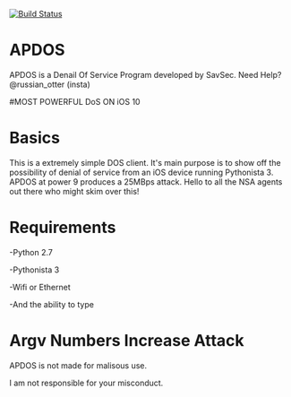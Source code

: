 [![Build Status](https://travis-ci.org/RussianOtter/APDOS.svg?branch=master)](https://travis-ci.org/RussianOtter/APDOS)

# APDOS
APDOS is a Denail Of Service Program developed by SavSec. Need Help? @russian_otter (insta)

#MOST POWERFUL DoS ON iOS 10

# Basics
This is a extremely simple DOS client.
It's main purpose is to show off the possibility
of denial of service from an iOS device running
Pythonista 3. APDOS at power 9 produces a 25MBps attack.
Hello to all the NSA agents out there who might skim over this!

# Requirements

-Python 2.7

-Pythonista 3

-Wifi or Ethernet

-And the ability to type

# Argv Numbers Increase Attack

APDOS is not made for malisous use.

I am not responsible for your misconduct.
